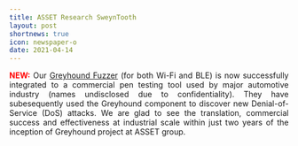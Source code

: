 ```yaml
---
title: ASSET Research SweynTooth
layout: post
shortnews: true
icon: newspaper-o
date: 2021-04-14
---
```

<p style="text-align:justify">
<font color="red"><b>NEW:</b></font>
Our <a href="https://asset-group.github.io/papers/Greyhound.pdf">Greyhound Fuzzer</a> (for both Wi-Fi and BLE) 
is now successfully integrated to a commercial pen testing tool used by major automotive industry (names 
undisclosed due to confidentiality). They have subesequently used the Greyhound component to discover new 
Denial-of-Service (DoS) attacks. We are glad to see the translation, commercial success and effectiveness 
at industrial scale within just two years of the inception of Greyhound project at ASSET group. 
</p>
